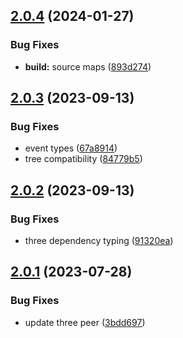 ## [2.0.4](https://github.com/retejs/area-3d-plugin/compare/v2.0.3...v2.0.4) (2024-01-27)


### Bug Fixes

* **build:** source maps ([893d274](https://github.com/retejs/area-3d-plugin/commit/893d27493b857c867655a1475f6c0aefc2dc9dd5))

## [2.0.3](https://github.com/retejs/area-3d-plugin/compare/v2.0.2...v2.0.3) (2023-09-13)


### Bug Fixes

* event types ([67a8914](https://github.com/retejs/area-3d-plugin/commit/67a8914acf65006b3c81f812839d9f54d235ea63))
* tree compatibility ([84779b5](https://github.com/retejs/area-3d-plugin/commit/84779b5c155b961d84a98f5200b134cb99f92799))

## [2.0.2](https://github.com/retejs/area-3d-plugin/compare/v2.0.1...v2.0.2) (2023-09-13)


### Bug Fixes

* three dependency typing ([91320ea](https://github.com/retejs/area-3d-plugin/commit/91320ea037174609608ad4460b05d8f41a0a6f89))

## [2.0.1](https://github.com/retejs/area-3d-plugin/compare/v2.0.0...v2.0.1) (2023-07-28)


### Bug Fixes

* update three peer ([3bdd697](https://github.com/retejs/area-3d-plugin/commit/3bdd6970e885d5694ee5e298eaf8240b7f9073b7))
